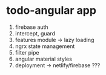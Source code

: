 # todo-angular app

1. firebase auth
2. intercept, guard
3. features module -> lazy loading
4. ngrx state management
5. filter pipe
6. angular material styles
7. deployment -> netlify/firebase ???

